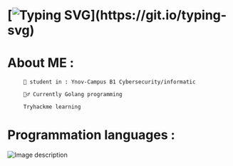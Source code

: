 # [![Typing SVG](https://readme-typing-svg.demolab.com/?lines=Hello+My+name+is+Nans+Moll+!;)](https://git.io/typing-svg)

 # About ME :


      
         📖 student in : Ynov-Campus B1 Cybersecurity/informatic
  
         🤷‍♂️ Currently Golang programming
  
         Tryhackme learning 
  
   

# Programmation languages :

![Image description](\golang_logo_icon_171073.png")

